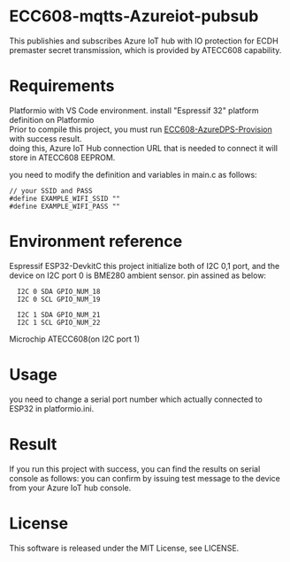 # ECC608-mqtts-Azureiot-pubsub

This publishies and subscribes Azure IoT hub with IO protection for ECDH premaster secret transmission, which is provided by ATECC608 capability.

# Requirements

  Platformio with VS Code environment.
  install "Espressif 32" platform definition on Platformio  
  Prior to compile this project, you must run [ECC608-AzureDPS-Provision](https://github.com/kmwebnet/ECC608-AzureDPS-Provision) with success result.  
  doing this, Azure IoT Hub connection URL that is needed to connect it will store in ATECC608 EEPROM.

  you need to modify the definition and variables in main.c as follows:  
  ```
// your SSID and PASS
#define EXAMPLE_WIFI_SSID ""
#define EXAMPLE_WIFI_PASS ""

  ```


# Environment reference
  
  Espressif ESP32-DevkitC
  this project initialize both of I2C 0,1 port, and the device on I2C port 0 is BME280 ambient sensor.
  pin assined as below:


      I2C 0 SDA GPIO_NUM_18
      I2C 0 SCL GPIO_NUM_19

      I2C 1 SDA GPIO_NUM_21
      I2C 1 SCL GPIO_NUM_22
          
  Microchip ATECC608(on I2C port 1)

# Usage

you need to change a serial port number which actually connected to ESP32 in platformio.ini.

# Result

If you run this project with success, you can find the results on serial console as follows:
you can confirm by issuing test message to the device from your Azure IoT hub console.  


# License

This software is released under the MIT License, see LICENSE.
